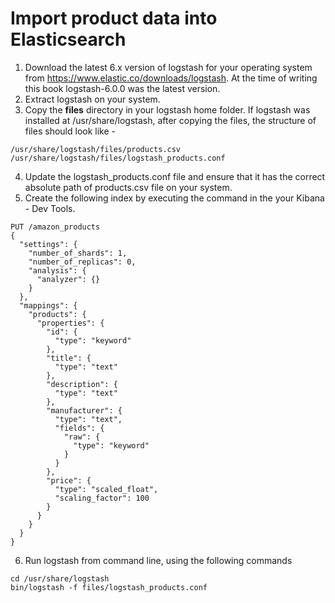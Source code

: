 # Import product data into Elasticsearch

1. Download the latest 6.x version of logstash for your operating system from https://www.elastic.co/downloads/logstash. At the time of writing this book logstash-6.0.0 was the latest version.
2. Extract logstash on your system.
3. Copy the <b>files</b> directory in your logstash home folder. If logstash was installed at /usr/share/logstash, after copying the files, the structure of files should look like -

```shell
/usr/share/logstash/files/products.csv
/usr/share/logstash/files/logstash_products.conf
```

4. Update the logstash_products.conf file and ensure that it has the correct absolute path of products.csv file on your system.
5. Create the following index by executing the command in the your Kibana - Dev Tools.

```shell
PUT /amazon_products
{
  "settings": {
    "number_of_shards": 1,
    "number_of_replicas": 0,
    "analysis": {
      "analyzer": {}
    }
  },
  "mappings": {
    "products": {
      "properties": {
        "id": {
          "type": "keyword"
        },
        "title": {
          "type": "text"
        },
        "description": {
          "type": "text"
        },
        "manufacturer": {
          "type": "text",
          "fields": {
            "raw": {
              "type": "keyword"
            }
          }
        },
        "price": {
          "type": "scaled_float",
          "scaling_factor": 100
        }
      }
    }
  }
}
```

6. Run logstash from command line, using the following commands

```shell
cd /usr/share/logstash
bin/logstash -f files/logstash_products.conf
```

